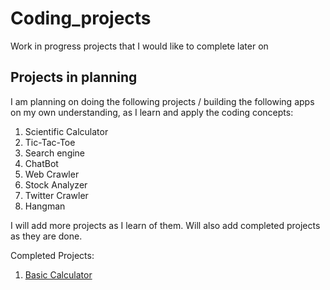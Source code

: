 # Coding_projects
Work in progress projects that I would like to complete later on

## Projects in planning

I am planning on doing the following projects / building the following apps on my own understanding, as I learn and apply the coding concepts:

1. Scientific Calculator
2. Tic-Tac-Toe
3. Search engine
4. ChatBot
5. Web Crawler
6. Stock Analyzer
7. Twitter Crawler
8. Hangman


I will add more projects as I learn of them. Will also add completed projects as they are done.

Completed Projects:

1. <a href='https://github.com/samiulsaqi/Basic_calculator.git'>Basic Calculator</a>  
